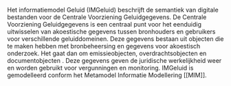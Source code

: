 Het informatiemodel Geluid (IMGeluid) beschrijft de semantiek van digitale bestanden voor de Centrale
Voorziening Geluidgegevens. De Centrale Voorziening Geluidgegevens is een
centraal punt voor het eenduidig uitwisselen van akoestische gegevens tussen
bronhouders en gebruikers voor verschillende geluiddomeinen. Deze gegevens
bestaan uit objecten die te maken hebben met bronbeheersing en gegevens voor
akoestisch onderzoek. Het gaat dan om emissieobjecten, overdrachtsobjecten en
documentobjecten . Deze gegevens geven de juridische werkelijkheid weer en
worden gebruikt voor vergunningen en monitoring. IMGeluid is gemodelleerd
conform het Metamodel Informatie Modellering [[MIM]].
